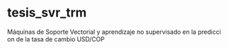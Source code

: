 # tesis_svr_trm

Máquinas de Soporte Vectorial y aprendizaje
no supervisado en la predicci on de la tasa de
cambio USD/COP
